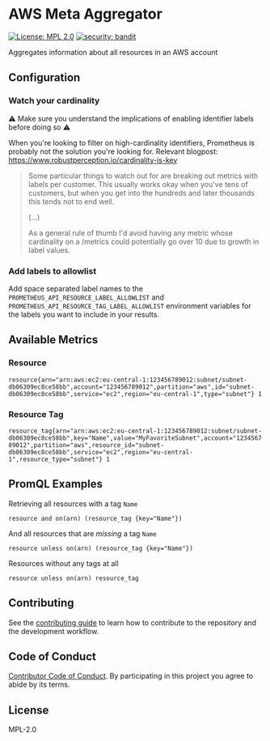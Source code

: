 # AWS Meta Aggregator

[![License: MPL 2.0](https://img.shields.io/badge/License-MPL%202.0-brightgreen.svg)](https://opensource.org/licenses/MPL-2.0)
[![security: bandit](https://img.shields.io/badge/security-bandit-yellow.svg)](https://github.com/PyCQA/bandit)

Aggregates information about all resources in an AWS account

## Configuration

### Watch your cardinality

:warning: Make sure you understand the implications of enabling identifier labels before doing so :warning:

When you're looking to filter on high-cardinality identifiers, Prometheus is probably not the solution you're looking for. Relevant blogpost: https://www.robustperception.io/cardinality-is-key

> Some particular things to watch out for are breaking out metrics with labels per customer. This usually works okay when you've tens of customers, but when you get into the hundreds and later thousands this tends not to end well.
>
> (...)
>
> As a general rule of thumb I'd avoid having any metric whose cardinality on a /metrics could potentially go over 10 due to growth in label values.

### Add labels to allowlist

Add space separated label names to the `PROMETHEUS_API_RESOURCE_LABEL_ALLOWLIST` and `PROMETHEUS_API_RESOURCE_TAG_LABEL_ALLOWLIST` environment variables for the labels you want to include in your results.

## Available Metrics

### Resource

`resource{arn="arn:aws:ec2:eu-central-1:123456789012:subnet/subnet-db06309ec8ce58bb",account="123456789012",partition="aws",id="subnet-db06309ec8ce58bb",service="ec2",region="eu-central-1",type="subnet"} 1`

### Resource Tag

`resource_tag{arn="arn:aws:ec2:eu-central-1:123456789012:subnet/subnet-db06309ec8ce58bb",key="Name",value="MyFavoriteSubnet",account="123456789012",partition="aws",resource_id="subnet-db06309ec8ce58bb",service="ec2",region="eu-central-1",resource_type="subnet"} 1`

## PromQL Examples

Retrieving all resources with a tag `Name`

`resource and on(arn) (resource_tag {key="Name"})`

And all resources that are _missing_ a tag `Name`

`resource unless on(arn) (resource_tag {key="Name"})`

Resources without any tags at all

`resource unless on(arn) resource_tag`

## Contributing

See the [contributing guide](CONTRIBUTING.md) to learn how to contribute to the repository and the development workflow.

## Code of Conduct

[Contributor Code of Conduct](CODE_OF_CONDUCT.md). By participating in this project you agree to abide by its terms.

## License

MPL-2.0
